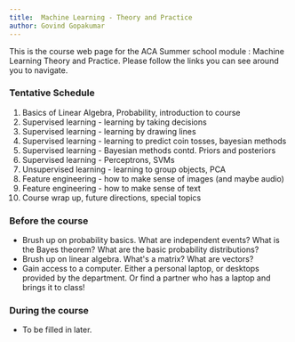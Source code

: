 ```yaml
---
title:	Machine Learning - Theory and Practice
author: Govind Gopakumar
---
```


This is the course web page for the ACA Summer school module : Machine Learning
Theory and Practice. Please follow the links you can see around you to navigate.


### Tentative Schedule 

1. Basics of Linear Algebra, Probability, introduction to course
2. Supervised learning - learning by taking decisions
3. Supervised learning - learning by drawing lines
4. Supervised learning - learning to predict coin tosses, bayesian methods
5. Supervised learning - Bayesian methods contd. Priors and posteriors
6. Supervised learning - Perceptrons, SVMs
7. Unsupervised learning - learning to group objects, PCA
8. Feature engineering - how to make sense of images (and maybe audio)
9. Feature engineering - how to make sense of text
10. Course wrap up, future directions, special topics

### Before the course

- Brush up on probability basics. What are independent events? What is the Bayes
	theorem? What are the basic probability distributions?
- Brush up on linear algebra. What's a matrix? What are vectors? 
- Gain access to a computer. Either a personal laptop, or desktops provided by 
 the department. Or find a partner who has a laptop and brings it to class!


### During the course

- To be filled in later.








